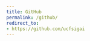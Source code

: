 ```yaml
---
title: GitHub
permalink: /github/
redirect_to:
- https://github.com/ucfsigai
---
```


<script>
    window.location = "https://github.com/ucfsigai";
</script>